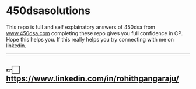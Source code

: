 # 450dsasolutions
This repo is full and self explainatory answers of 450dsa from www.450dsa.com
completing these repo gives you full confidence in CP.
Hope this helps you. If this really helps you try connecting with me on linkedin.

-------
👉🏻  https://www.linkedin.com/in/rohithgangaraju/
-------
